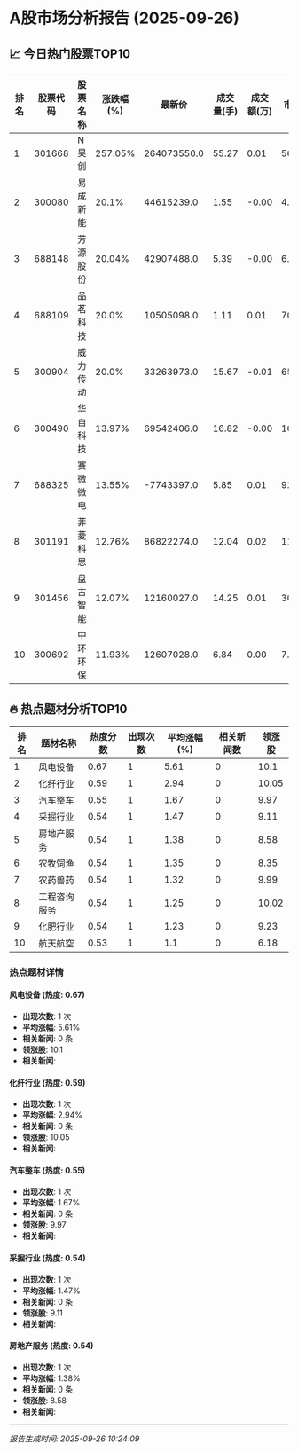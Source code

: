 # A股市场分析报告 (2025-09-26)

## 📈 今日热门股票TOP10

| 排名 | 股票代码 | 股票名称 | 涨跌幅(%) | 最新价 | 成交量(手) | 成交额(万) | 市盈率 | 市值(亿) |
|------|----------|----------|-----------|--------|------------|------------|--------|----------|
| 1 | 301668 | N昊创 | 257.05% | 264073550.0 | 55.27 | 0.01 | 56.5 | 0.00 |
| 2 | 300080 | 易成新能 | 20.1% | 44615239.0 | 1.55 | -0.00 | 4.8 | 0.00 |
| 3 | 688148 | 芳源股份 | 20.04% | 42907488.0 | 5.39 | -0.00 | 6.11 | -0.00 |
| 4 | 688109 | 品茗科技 | 20.0% | 10505098.0 | 1.11 | 0.01 | 70.68 | 0.00 |
| 5 | 300904 | 威力传动 | 20.0% | 33263973.0 | 15.67 | -0.01 | 65.47 | -0.00 |
| 6 | 300490 | 华自科技 | 13.97% | 69542406.0 | 16.82 | -0.00 | 10.71 | -0.00 |
| 7 | 688325 | 赛微微电 | 13.55% | -7743397.0 | 5.85 | 0.01 | 92.81 | 0.00 |
| 8 | 301191 | 菲菱科思 | 12.76% | 86822274.0 | 12.04 | 0.02 | 117.25 | -0.00 |
| 9 | 301456 | 盘古智能 | 12.07% | 12160027.0 | 14.25 | 0.01 | 30.01 | 0.00 |
| 10 | 300692 | 中环环保 | 11.93% | 12607028.0 | 6.84 | 0.00 | 7.91 | 0.00 |

## 🔥 热点题材分析TOP10

| 排名 | 题材名称 | 热度分数 | 出现次数 | 平均涨幅(%) | 相关新闻数 | 领涨股 |
|------|----------|----------|----------|-------------|------------|--------|
| 1 | 风电设备 | 0.67 | 1 | 5.61 | 0 | 10.1 |
| 2 | 化纤行业 | 0.59 | 1 | 2.94 | 0 | 10.05 |
| 3 | 汽车整车 | 0.55 | 1 | 1.67 | 0 | 9.97 |
| 4 | 采掘行业 | 0.54 | 1 | 1.47 | 0 | 9.11 |
| 5 | 房地产服务 | 0.54 | 1 | 1.38 | 0 | 8.58 |
| 6 | 农牧饲渔 | 0.54 | 1 | 1.35 | 0 | 8.35 |
| 7 | 农药兽药 | 0.54 | 1 | 1.32 | 0 | 9.99 |
| 8 | 工程咨询服务 | 0.54 | 1 | 1.25 | 0 | 10.02 |
| 9 | 化肥行业 | 0.54 | 1 | 1.23 | 0 | 9.23 |
| 10 | 航天航空 | 0.53 | 1 | 1.1 | 0 | 6.18 |

### 热点题材详情


#### 风电设备 (热度: 0.67)
- **出现次数**: 1 次
- **平均涨幅**: 5.61%
- **相关新闻**: 0 条
- **领涨股**: 10.1
- **相关新闻**:

#### 化纤行业 (热度: 0.59)
- **出现次数**: 1 次
- **平均涨幅**: 2.94%
- **相关新闻**: 0 条
- **领涨股**: 10.05
- **相关新闻**:

#### 汽车整车 (热度: 0.55)
- **出现次数**: 1 次
- **平均涨幅**: 1.67%
- **相关新闻**: 0 条
- **领涨股**: 9.97
- **相关新闻**:

#### 采掘行业 (热度: 0.54)
- **出现次数**: 1 次
- **平均涨幅**: 1.47%
- **相关新闻**: 0 条
- **领涨股**: 9.11
- **相关新闻**:

#### 房地产服务 (热度: 0.54)
- **出现次数**: 1 次
- **平均涨幅**: 1.38%
- **相关新闻**: 0 条
- **领涨股**: 8.58
- **相关新闻**:

---
*报告生成时间: 2025-09-26 10:24:09*
